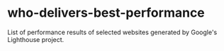 # who-delivers-best-performance
List of performance results of selected websites generated by Google's Lighthouse project.
